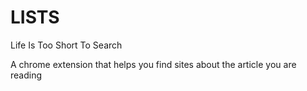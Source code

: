 # LISTS
Life Is Too Short To Search

A chrome extension that helps you find sites about the article you are reading
